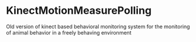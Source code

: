 # KinectMotionMeasurePolling
Old version of kinect based behavioral monitoring system for the monitoring of animal behavior in a freely behaving environment
